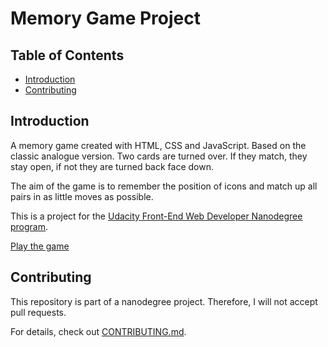 # Memory Game Project

## Table of Contents

* [Introduction](#introduction)
* [Contributing](#contributing)

## Introduction

A memory game created with HTML, CSS and JavaScript. Based on the classic analogue version.
Two cards are turned over. If they match, they stay open, if not they are turned back face down. 

The aim of the game is to remember the position of icons and match up all pairs in as little moves as possible.

This is a project for the [Udacity Front-End Web Developer Nanodegree program](https://eu.udacity.com/course/front-end-web-developer-nanodegree--nd001).

[Play the game](https://judithbeadle.github.io/fend-project-memory-game/)

## Contributing

This repository is part of a nanodegree project. Therefore, I will not accept pull requests.

For details, check out [CONTRIBUTING.md](CONTRIBUTING.md).
